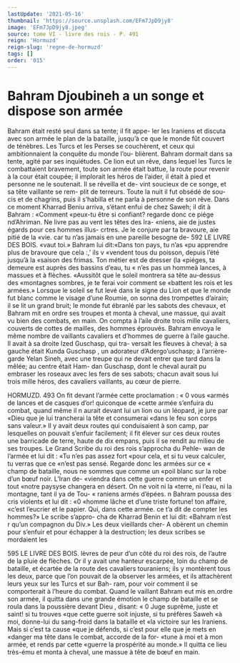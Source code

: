 ```yaml
---
lastUpdate: '2021-05-16'
thumbnail: 'https://source.unsplash.com/EFm7JpD9jy8'
image: 'EFm7JpD9jy8.jpeg'
source: tome VI - livre des rois - P. 491
reign: 'Hormuzd'
reign-slug: 'regne-de-hormuzd'
tags: []
order: '015'
---
```


# Bahram Djoubineh a un songe et dispose son armée

Bahram était resté seul dans sa tente; il fit appe- ler les Iraniens et discuta avec son armée le plan de la bataille, jusqu’à ce que le monde fût couvert de ténèbres. Les Turcs et les Perses se couchèrent, et ceux qui ambitionnaient la conquête du monde l’ou- blièrent. Bahram dormait dans sa tente, agité par ses inquiétudes. Ce lion eut un rêve, dans lequel les Turcs le combattaient bravement, toute son armée était battue, la route pour revenir à la cour était
coupée; il implorait les héros de l’aider, il était à
pied et personne ne le soutenait. Il se réveilla et de- vint soucieux de ce songe, et sa tête vaillante se rem- plit de terreurs. Toute la nuit il fut obsédé de sou-
cis et de chagrins, puis il s’habilla et ne parla à personne de son rêve.
Dans ce moment Kharrad Beniu arriva, s’étant enfui de chez Saweh; il dit à Bahram : «Comment «peux-tu être si confiant? regarde donc ce piége nd’Ahriman. Ne livre pas au vent les têtes des Ira- «niens, aie de justes égards pour ces hommes illus- crtres. Je le conjure par ta bravoure, aie pitié de la «vie. car tu n’as jamais en une pareille besogne de-
592 LE LIVRE DES BOIS.
«vaut toi.» Bahram lui dit:«Dans ton pays, tu n’as
«pu apprendre plus de bravoure que cela :,’ ils v «vendent tous du poisson, depuis l’été jusqu’à la
«saison des frimas. Ton métier est de dresser (la «piéges, ta demeure est auprès des bassins d’eau, tu
« n’es pas un hommeà lances, à massues et à flèches. «Aussitôt que le soleil montrera sa tête au-dessus des «montagnes sombres, je te ferai voir comment se «battent les rois et les armées.»
Lorsque le soleil se fut levé dans le signe du Lion et que le monde fut blanc comme le visage d’une Roumie, on sonna des trompettes d’airain; il se lit
un grand bruit; le monde fut ébranlé par les sabots
des chevaux, et Bahram mit en ordre ses troupes et monta à cheval, une massue, qui avait vu bien des combats, en main. On compta à l’aile droite trois mille cavaliers, couverts de cottes de mailles, des hommes éprouvés. Bahram envoya le même nombre
de vaillants cavaliers et d’hommes de guerre à l’aile gauche. Il avait à sa droite Ized Guschasp, qui tra- versait les fleuves à cheval; à sa gauche était Kunda Guschasp , un adorateur d’Adergo’uschasp; à l’arrière-
garde Yelan Sineh, avec une treupe qui ne devait entrer que tard dans la mêlée; au centre était Ham-
dan Guschasp, dont le cheval aurait pu embraser les roseaux avec les fers de ses sabots; chacun avait sous lui trois mille héros, des cavaliers vaillants, au cœur de pierre.

HORMUZD. 493 On fit devant l’armée cette proclamation : « 0 vous
«armés de lances et de casques d’or! quiconque de
«cette armée s’enfuira du combat, quand même il
n aurait devant lui un lion ou un léopard, je jure par
«Dieu que je lui trancherai la tête et consumerai
«dans le feu son corps sans valeur.» Il y avait deux
routes qui conduisaient à son camp, par lesquelles
on pouvait s’enfuir facilement; il fit élever sur ces
deux routes une barricade de terre, haute de dix
empans, puis il se rendit au milieu de ses troupes.
Le Grand Scribe du roi des rois s’approcha du Pehle-
wan de l’armée et lui dit : «Tu n’es pas assez fort
«pour cela, et si tu veux calculer, tu verras que ce
«n’est pas sensé. Regarde donc les armées sur ce
« champ de bataille, nous ne sommes que comme un
«poil blanc sur la robe d’un bœuf noir. L’Iran de-
«viendra dans cette guerre comme un enfer et tout
«notre paysyse changera en désert. On ne voit ni la
«terre, ni l’eau, ni la montagne, tant il ya de Tou- « raniens armés d’épées. n
Bahram poussa des cris violents et lui dit : «0 «homme lâche et d’une triste fortune! ton affaire, «c’est l’eucrier et le papier. Qui, dans cette armée.
ce t’a dit de compter les hommes?» Le scribe s’appro-
cha de Kharrad Benin et lui dit: «Bahram n’est
r qu’un compagnon du Div.» Les deux vieillards cher- A obèrent un chemin pour s’enfuir et pour échapper
à la destruction; les deux scribes se mordaient les

595 LE LIVRE DES BOIS. lèvres de peur d’un côté du roi des rois, de l’autre de
la pluie de flèches. Or il y avait une hanteur escarpée, loin du champ de bataille, et écartée de la route des cavaliers touraniens; ils y montèrent tous les deux, parce que l’on pouvait de la observer les armées, et
ils attachèrent leurs yeux sur les Turcs et sur Bah- ram, pour voir comment il se comporterait à l’heure
du combat.
Quand le vaillant Bahram eut mis en.ordre son
armée, il quitta dans une grande émotion le champ
de bataille et se roula dans la poussière devant Dieu , disant: « 0 Juge suprême, juste et saint! si tu trouves «que cette guerre soit injuste, si tu préfères Saweh
«à moi, donne-lui du sang-froid dans la bataille et «la victoire sur les Iraniens. Mais si c’est ta cause «que je défends, si c’est pour elle que je mets en «danger ma tête dans le combat, accorde de la for- «tune à moi et à mon armée, et rends par cette «guerre la prospérité au monde.» Il quitta ce lieu très-ému et monta à cheval, une massue à tête de
bœuf en main.
